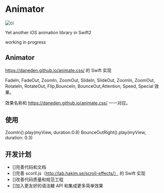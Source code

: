 # Animator

![ci](https://travis-ci.org/oa414/Animator.svg)

Yet another iOS animation library in Swift2

working in progress

## Animator

https://daneden.github.io/animate.css/ 的 Swift 实现

FadeIn, FadeOut, ZoomIn, ZoomOut, SlideIn, SlideOut, ZoomIn, ZoomOut, RotateIn, RotateOut, Flip,BounceIn, BounceOut,Attention, Speed, Special 效果。

效果名称和 https://daneden.github.io/animate.css/ 一一对应。

## 使用

   ZoomIn().play(myView, duration:0.8)
   BounceOutRight().play(myView, duration: 0.3)

## 开发计划

- []完善代码和文档
- []完善 scorll.js（http://lab.hakim.se/scroll-effects/） 的 Swift 实现
- []改善代码质量和规范工程
- []加入更友好的语法糖 API 和集成更多简单效果






